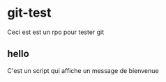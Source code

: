 # git-test

Ceci est est un rpo pour tester git

## hello 

C'est un script qui affiche un message de bienvenue